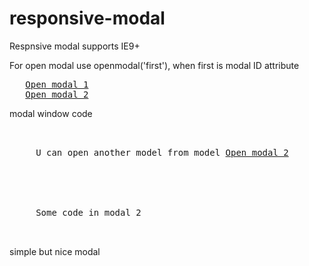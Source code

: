# responsive-modal
Respnsive modal supports IE9+

For open modal use openmodal('first'), when first is modal ID attribute

<pre>
   <a href="javascript:openmodal('first');">Open modal 1</a>
   <a href="javascript:openmodal('two');">Open modal 2</a>
</pre>

modal window code

<pre>
   <div class="modal-window" id="first">
     U can open another model from model <a href="javascript:openmodal('two');">Open modal 2</a>
  </div>

  <div class="modal-window" id="two">
     Some code in modal 2
  </div>
</pre>

simple but nice modal
